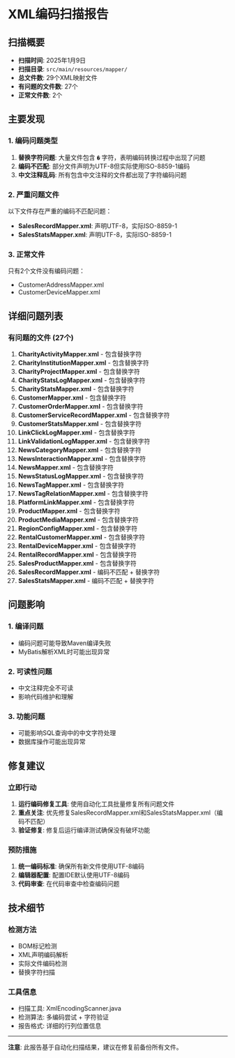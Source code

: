 # XML编码扫描报告

## 扫描概要

- **扫描时间**: 2025年1月9日
- **扫描目录**: `src/main/resources/mapper/`
- **总文件数**: 29个XML映射文件
- **有问题的文件数**: 27个
- **正常文件数**: 2个

## 主要发现

### 1. 编码问题类型

1. **替换字符问题**: 大量文件包含 `�` 字符，表明编码转换过程中出现了问题
2. **编码不匹配**: 部分文件声明为UTF-8但实际使用ISO-8859-1编码
3. **中文注释乱码**: 所有包含中文注释的文件都出现了字符编码问题

### 2. 严重问题文件

以下文件存在严重的编码不匹配问题：

- **SalesRecordMapper.xml**: 声明UTF-8，实际ISO-8859-1
- **SalesStatsMapper.xml**: 声明UTF-8，实际ISO-8859-1

### 3. 正常文件

只有2个文件没有编码问题：
- CustomerAddressMapper.xml
- CustomerDeviceMapper.xml

## 详细问题列表

### 有问题的文件 (27个)

1. **CharityActivityMapper.xml** - 包含替换字符
2. **CharityInstitutionMapper.xml** - 包含替换字符
3. **CharityProjectMapper.xml** - 包含替换字符
4. **CharityStatsLogMapper.xml** - 包含替换字符
5. **CharityStatsMapper.xml** - 包含替换字符
6. **CustomerMapper.xml** - 包含替换字符
7. **CustomerOrderMapper.xml** - 包含替换字符
8. **CustomerServiceRecordMapper.xml** - 包含替换字符
9. **CustomerStatsMapper.xml** - 包含替换字符
10. **LinkClickLogMapper.xml** - 包含替换字符
11. **LinkValidationLogMapper.xml** - 包含替换字符
12. **NewsCategoryMapper.xml** - 包含替换字符
13. **NewsInteractionMapper.xml** - 包含替换字符
14. **NewsMapper.xml** - 包含替换字符
15. **NewsStatusLogMapper.xml** - 包含替换字符
16. **NewsTagMapper.xml** - 包含替换字符
17. **NewsTagRelationMapper.xml** - 包含替换字符
18. **PlatformLinkMapper.xml** - 包含替换字符
19. **ProductMapper.xml** - 包含替换字符
20. **ProductMediaMapper.xml** - 包含替换字符
21. **RegionConfigMapper.xml** - 包含替换字符
22. **RentalCustomerMapper.xml** - 包含替换字符
23. **RentalDeviceMapper.xml** - 包含替换字符
24. **RentalRecordMapper.xml** - 包含替换字符
25. **SalesProductMapper.xml** - 包含替换字符
26. **SalesRecordMapper.xml** - 编码不匹配 + 替换字符
27. **SalesStatsMapper.xml** - 编码不匹配 + 替换字符

## 问题影响

### 1. 编译问题
- 编码问题可能导致Maven编译失败
- MyBatis解析XML时可能出现异常

### 2. 可读性问题
- 中文注释完全不可读
- 影响代码维护和理解

### 3. 功能问题
- 可能影响SQL查询中的中文字符处理
- 数据库操作可能出现异常

## 修复建议

### 立即行动
1. **运行编码修复工具**: 使用自动化工具批量修复所有问题文件
2. **重点关注**: 优先修复SalesRecordMapper.xml和SalesStatsMapper.xml（编码不匹配）
3. **验证修复**: 修复后运行编译测试确保没有破坏功能

### 预防措施
1. **统一编码标准**: 确保所有新文件使用UTF-8编码
2. **编辑器配置**: 配置IDE默认使用UTF-8编码
3. **代码审查**: 在代码审查中检查编码问题

## 技术细节

### 检测方法
- BOM标记检测
- XML声明编码解析
- 实际文件编码检测
- 替换字符扫描

### 工具信息
- 扫描工具: XmlEncodingScanner.java
- 检测算法: 多编码尝试 + 字符验证
- 报告格式: 详细的行列位置信息

---

**注意**: 此报告基于自动化扫描结果，建议在修复前备份所有文件。